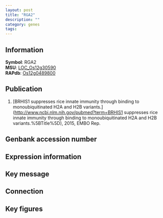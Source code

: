 ```yaml
---
layout: post
title: "RGA2"
description: ""
category: genes
tags: 
---
```


## Information
__Symbol__: RGA2  
__MSU__: [LOC_Os12g30590](http://rice.plantbiology.msu.edu/cgi-bin/ORF_infopage.cgi?orf=LOC_Os12g30590)  
__RAPdb__: [Os12g0489800](http://rapdb.dna.affrc.go.jp/viewer/gbrowse_details/irgsp1?name=Os12g0489800)  

## Publication
1. [BRHIS1 suppresses rice innate immunity through binding to monoubiquitinated H2A and H2B variants.](http://www.ncbi.nlm.nih.gov/pubmed?term=BRHIS1 suppresses rice innate immunity through binding to monoubiquitinated H2A and H2B variants.%5BTitle%5D), 2015, EMBO Rep.

## Genbank accession number

## Expression information

## Key message

## Connection

## Key figures


